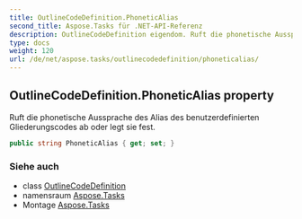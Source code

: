 ```yaml
---
title: OutlineCodeDefinition.PhoneticAlias
second_title: Aspose.Tasks für .NET-API-Referenz
description: OutlineCodeDefinition eigendom. Ruft die phonetische Aussprache des Alias des benutzerdefinierten Gliederungscodes ab oder legt sie fest.
type: docs
weight: 120
url: /de/net/aspose.tasks/outlinecodedefinition/phoneticalias/
---
```

## OutlineCodeDefinition.PhoneticAlias property

Ruft die phonetische Aussprache des Alias des benutzerdefinierten Gliederungscodes ab oder legt sie fest.

```csharp
public string PhoneticAlias { get; set; }
```

### Siehe auch

* class [OutlineCodeDefinition](../)
* namensraum [Aspose.Tasks](../../outlinecodedefinition/)
* Montage [Aspose.Tasks](../../../)


